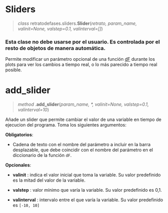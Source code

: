 # Sliders
> *class* retratodefases.sliders.**Slider**(*retrato, param_name, valinit=None, valstep=0.1, valinterval=[]*)

### **Esta clase no debe usarse por el usuario. Es controlada por el resto de objetos de manera automática.**

Permite modificar un parámetro opcional de una función [dF](dFfuncion.md) durante los plots para ver los cambios a tiempo real, o lo más parecido a tiempo real posible.

# add_slider
> *method* .**add_slider**(*param_name, \*, valinit=None, valstep=0.1, valinterval=10*)

Añade un slider que permite cambiar el valor de una variable en tiempo de ejecucion del programa. Toma los siguientes argumentos:

**Obligatorios**:
* Cadena de texto con el nombre del parámetro a incluir en la barra desplazable, que debe coincidir con el nombre del parámetro en el diccionario de la función `dF`.

**Opcionales**:
* **valinit** : indica el valor inicial que toma la variable. Su valor predefinido es la mitad del valor de la variable.

* **valstep** : valor mínimo que varía la variable. Su valor predefinido es 0,1.

* **valinterval** : intervalo entre el que varía la variable. Su valor predefinido es `[-10, 10]`